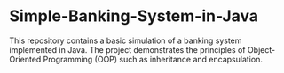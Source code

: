# Simple-Banking-System-in-Java
This repository contains a basic simulation of a banking system implemented in Java. The project demonstrates the principles of Object-Oriented Programming (OOP) such as inheritance and encapsulation.
